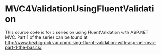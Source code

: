 MVC4ValidationUsingFluentValidation
===================================

This source code is for a series on using FluentValidation with ASP.NET MVC.  Part 1 of the series can be found at http://www.beabigrockstar.com/using-fluent-validation-with-asp-net-mvc-part-1-the-basics/
